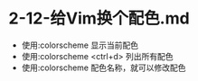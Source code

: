 # 2-12-给Vim换个配色.md

- 使用:colorscheme 显示当前配色
- 使用:colorscheme \<ctrl+d> 列出所有配色 
- 使用:colorscheme 配色名称，就可以修改配色
